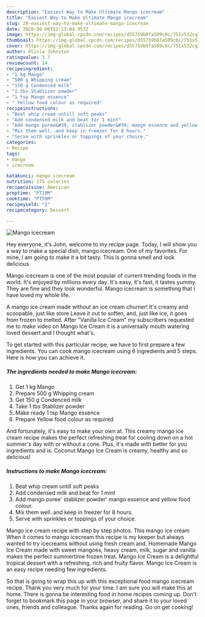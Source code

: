 ```yaml
---
description: "Easiest Way to Make Ultimate Mango icecream"
title: "Easiest Way to Make Ultimate Mango icecream"
slug: 29-easiest-way-to-make-ultimate-mango-icecream
date: 2020-08-06T11:13:04.957Z
image: https://img-global.cpcdn.com/recipes/d55759b8fa509c0c/751x532cq70/mango-icecream-recipe-main-photo.jpg
thumbnail: https://img-global.cpcdn.com/recipes/d55759b8fa509c0c/751x532cq70/mango-icecream-recipe-main-photo.jpg
cover: https://img-global.cpcdn.com/recipes/d55759b8fa509c0c/751x532cq70/mango-icecream-recipe-main-photo.jpg
author: Olivia Johnston
ratingvalue: 3.7
reviewcount: 14
recipeingredient:
- "1 kg Mango"
- "500 g Whipping cream"
- "150 g Condenced milk"
- "1 tbs Stablizer powder"
- "1 tsp Mango essence"
- " Yellow food colour as required"
recipeinstructions:
- "Beat whip cream untill soft peaks"
- "Add condensed milk and beat for 1 mint"
- "Add mango puree&#39; stablizer powder&#39; mango essence and yellow food colour."
- "Mix them well..and keep in freezer for 8 hours."
- "Serve with sprinkles or toppings of your choice."
categories:
- Recipe
tags:
- mango
- icecream

katakunci: mango icecream 
nutrition: 275 calories
recipecuisine: American
preptime: "PT19M"
cooktime: "PT59M"
recipeyield: "2"
recipecategory: Dessert

---
```



![Mango icecream](https://img-global.cpcdn.com/recipes/d55759b8fa509c0c/751x532cq70/mango-icecream-recipe-main-photo.jpg)

Hey everyone, it's John, welcome to my recipe page. Today, I will show you a way to make a special dish, mango icecream. One of my favorites. For mine, I am going to make it a bit tasty. This is gonna smell and look delicious.

Mango icecream is one of the most popular of current trending foods in the world. It's enjoyed by millions every day. It's easy, it's fast, it tastes yummy. They are fine and they look wonderful. Mango icecream is something that I have loved my whole life.

A mango ice cream made without an ice cream churner! It&#39;s creamy and scoopable, just like store Leave it out to soften, and, just like ice, it goes from frozen to melted. After &#34;Vanilla Ice Cream&#34; my subscribers requested me to make video on Mango Ice Cream it is a universally mouth watering loved dessert and I thought what&#39;s.


To get started with this particular recipe, we have to first prepare a few ingredients. You can cook mango icecream using 6 ingredients and 5 steps. Here is how you can achieve it.

<!--inarticleads1-->

##### The ingredients needed to make Mango icecream:

1. Get 1 kg Mango
1. Prepare 500 g Whipping cream
1. Get 150 g Condenced milk
1. Take 1 tbs Stablizer powder
1. Make ready 1 tsp Mango essence
1. Prepare  Yellow food colour as required


And fortunately, it&#39;s easy to make your own at. This creamy mango ice cream recipe makes the perfect refreshing treat for cooling down on a hot summer&#39;s day with or without a cone. Plus, it&#39;s made with better for you ingredients and is. Coconut Mango Ice Cream is creamy, healthy and so delicious! 

<!--inarticleads2-->

##### Instructions to make Mango icecream:

1. Beat whip cream untill soft peaks
1. Add condensed milk and beat for 1 mint
1. Add mango puree&#39; stablizer powder&#39; mango essence and yellow food colour.
1. Mix them well..and keep in freezer for 8 hours.
1. Serve with sprinkles or toppings of your choice.


Mango ice cream recipe with step by step photos. This mango ice cream When it comes to mango icecream this recipe is my keeper but always wanted to try icecreams without using fresh cream and. Homemade Mango Ice Cream made with sweet mangoes, heavy cream, milk, sugar and vanilla makes the perfect summertime frozen treat. Mango Ice Cream is a delightful tropical dessert with a refreshing, rich and fruity flavor. Mango Ice Cream is an easy recipe needing few ingredients. 

So that is going to wrap this up with this exceptional food mango icecream recipe. Thank you very much for your time. I am sure you will make this at home. There is gonna be interesting food in home recipes coming up. Don't forget to bookmark this page in your browser, and share it to your loved ones, friends and colleague. Thanks again for reading. Go on get cooking!
